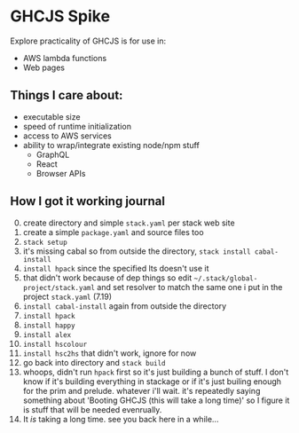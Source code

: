 # GHCJS Spike

Explore practicality of GHCJS is for use in:

- AWS lambda functions
- Web pages


## Things I care about:

- executable size
- speed of runtime initialization
- access to AWS services
- ability to wrap/integrate existing node/npm stuff
   - GraphQL
   - React
   - Browser APIs


## How I got it working journal

0. create directory and simple `stack.yaml` per stack web site
0. create a simple `package.yaml` and source files too
0. `stack setup`
0. it's missing cabal so from outside the directory, `stack install cabal-install`
0. `install hpack` since the specified lts doesn't use it
0. that didn't work because of dep things so edit `~/.stack/global-project/stack.yaml`
   and set resolver to match the same one i put in the project `stack.yaml` (7.19)
0. `install cabal-install` again from outside the directory
0. `install hpack`
0. `install happy`
0. `install alex`
0. `install hscolour`
0. `install hsc2hs` that didn't work, ignore for now
0. go back into directory and `stack build`
0. whoops, didn't run `hpack` first so it's just building a bunch of stuff.
   I don't know if it's building everything in stackage or if it's just builing
   enough for the prim and prelude. whatever i'll wait. it's repeatedly saying
   something about 'Booting GHCJS (this will take a long time)' so I figure it
   is stuff that will be needed evenrually.
0. It _is_ taking a long time. see you back here in a while...






